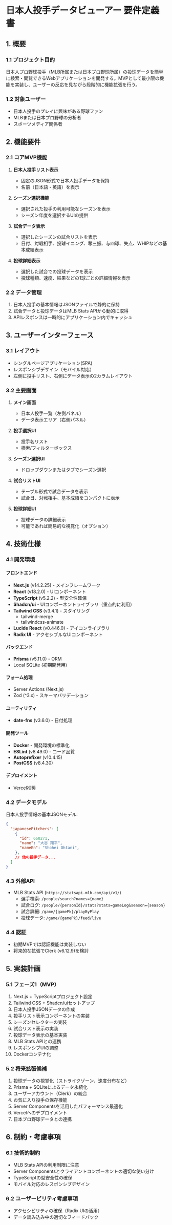 # 日本人投手データビューアー 要件定義書

## 1. 概要

### 1.1 プロジェクト目的
日本人プロ野球投手（MLB所属または日本プロ野球所属）の投球データを簡単に検索・閲覧できるWebアプリケーションを開発する。MVPとして最小限の機能を実装し、ユーザーの反応を見ながら段階的に機能拡張を行う。

### 1.2 対象ユーザー
- 日本人投手のプレイに興味がある野球ファン
- MLBまたは日本プロ野球の分析者
- スポーツメディア関係者

## 2. 機能要件

### 2.1 コアMVP機能
1. **日本人投手リスト表示**
   - 固定のJSON形式で日本人投手データを保持
   - 名前（日本語・英語）を表示

2. **シーズン選択機能**
   - 選択された投手の利用可能なシーズンを表示
   - シーズン年度を選択するUIの提供

3. **試合データ表示**
   - 選択したシーズンの試合リストを表示
   - 日付、対戦相手、投球イニング、奪三振、与四球、失点、WHIPなどの基本成績表示

4. **投球詳細表示**
   - 選択した試合での投球データを表示
   - 投球種類、速度、結果などの1球ごとの詳細情報を表示

### 2.2 データ管理
1. 日本人投手の基本情報はJSONファイルで静的に保持
2. 試合データと投球データはMLB Stats APIから動的に取得
3. APIレスポンスは一時的にアプリケーション内でキャッシュ

## 3. ユーザーインターフェース

### 3.1 レイアウト
- シングルページアプリケーション(SPA)
- レスポンシブデザイン（モバイル対応）
- 左側に投手リスト、右側にデータ表示の2カラムレイアウト

### 3.2 主要画面
1. **メイン画面**
   - 日本人投手一覧（左側パネル）
   - データ表示エリア（右側パネル）

2. **投手選択UI**
   - 投手名リスト
   - 検索/フィルターボックス

3. **シーズン選択UI**
   - ドロップダウンまたはタブでシーズン選択

4. **試合リストUI**
   - テーブル形式で試合データを表示
   - 試合日、対戦相手、基本成績をコンパクトに表示

5. **投球詳細UI**
   - 投球データの詳細表示
   - 可能であれば簡易的な視覚化（オプション）

## 4. 技術仕様

### 4.1 開発環境
#### フロントエンド
- **Next.js** (v14.2.25) - メインフレームワーク
- **React** (v18.2.0) - UIコンポーネント
- **TypeScript** (v5.2.2) - 型安全性確保
- **Shadcn/ui** - UIコンポーネントライブラリ（重点的に利用）
- **Tailwind CSS** (v3.4.1) - スタイリング
  - tailwind-merge
  - tailwindcss-animate
- **Lucide React** (v0.446.0) - アイコンライブラリ
- **Radix UI** - アクセシブルなUIコンポーネント

#### バックエンド
- **Prisma** (v5.11.0) - ORM
- Local SQLite (初期開発用)

#### フォーム処理
- Server Actions (Next.js)
- Zod (^3.x) - スキーマバリデーション

#### ユーティリティ
- **date-fns** (v3.6.0) - 日付処理

#### 開発ツール
- **Docker** - 開発環境の標準化
- **ESLint** (v8.49.0) - コード品質
- **Autoprefixer** (v10.4.15)
- **PostCSS** (v8.4.30)

#### デプロイメント
- Vercel推奨

### 4.2 データモデル
日本人投手情報の基本JSONモデル:
```json
{
  "japanesePitchers": [
    {
      "id": 660271,
      "name": "大谷 翔平",
      "nameEn": "Shohei Ohtani",
    },
    // 他の投手データ...
  ]
}
```

### 4.3 外部API
- MLB Stats API (`https://statsapi.mlb.com/api/v1/`)
  - 選手検索: `/people/search?names={name}`
  - 試合ログ: `/people/{personId}/stats?stats=gameLog&season={season}`
  - 試合詳細: `/game/{gamePk}/playByPlay`
  - 投球データ: `/game/{gamePk}/feed/live`

### 4.4 認証
- 初期MVPでは認証機能は実装しない
- 将来的な拡張でClerk (v6.12.9)を検討

## 5. 実装計画

### 5.1 フェーズ1（MVP）
1. Next.js + TypeScriptプロジェクト設定
2. Tailwind CSS + Shadcn/uiセットアップ
3. 日本人投手JSONデータの作成
4. 投手リスト表示コンポーネントの実装
5. シーズンセレクターの実装
6. 試合リスト表示の実装
7. 投球データ表示の基本実装
8. MLB Stats APIとの連携
9. レスポンシブUIの調整
10. Dockerコンテナ化


### 5.2 将来拡張候補
1. 投球データの視覚化（ストライクゾーン、速度分布など）
2. Prisma + SQLiteによるデータ永続化
3. ユーザーアカウント（Clerk）の統合
4. お気に入り投手の保存機能
5. Server Componentsを活用したパフォーマンス最適化
6. Vercelへのデプロイメント
7. 日本プロ野球データとの連携

## 6. 制約・考慮事項

### 6.1 技術的制約
- MLB Stats APIの利用制限に注意
- Server Componentsとクライアントコンポーネントの適切な使い分け
- TypeScriptの型安全性の確保
- モバイル対応のレスポンシブデザイン

### 6.2 ユーザービリティ考慮事項
- アクセシビリティの確保（Radix UIの活用）
- データ読み込み中の適切なフィードバック
